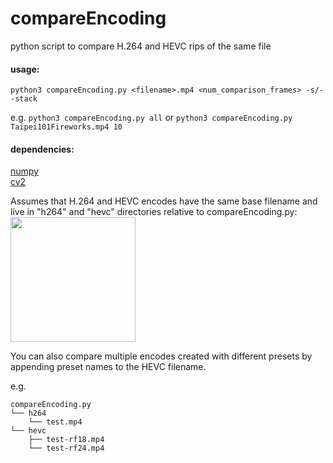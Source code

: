 # compareEncoding
python script to compare H.264 and HEVC rips of the same file


#### usage:
`python3 compareEncoding.py <filename>.mp4 <num_comparison_frames> -s/--stack`

e.g.
`python3 compareEncoding.py all`
or
`python3 compareEncoding.py Taipei101Fireworks.mp4 10`


#### dependencies:
[numpy](https://pypi.org/project/numpy/)<br>
[cv2](https://pypi.org/project/opencv-python/)

Assumes that H.264 and HEVC encodes have the same base filename and live in "h264" and "hevc" directories relative to compareEncoding.py:<br>
<img src="https://i.imgur.com/1hZwNnV.png" width="200"/>

You can also compare multiple encodes created with different presets by appending preset names to the HEVC filename.

e.g.
```
compareEncoding.py
└── h264
    └── test.mp4
└── hevc
    ├── test-rf18.mp4
    └── test-rf24.mp4
```
